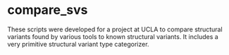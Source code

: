 # compare_svs
These scripts were developed for a project at UCLA to compare structural variants found by various tools to known structural variants. It includes a very primitive structural variant type categorizer.
